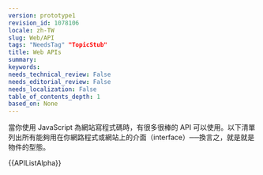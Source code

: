 ```yaml
---
version: prototype1
revision_id: 1078106
locale: zh-TW
slug: Web/API
tags: "NeedsTag" "TopicStub"
title: Web APIs
summary: 
keywords: 
needs_technical_review: False
needs_editorial_review: False
needs_localization: False
table_of_contents_depth: 1
based_on: None
---
```

<p>當你使用 JavaScript 為網站寫程式碼時，有很多很棒的 API 可以使用。以下清單列出所有能夠用在你網路程式或網站上的介面（interface）──換言之，就是就是物件的型態。</p>

<div>{{APIListAlpha}}</div>

